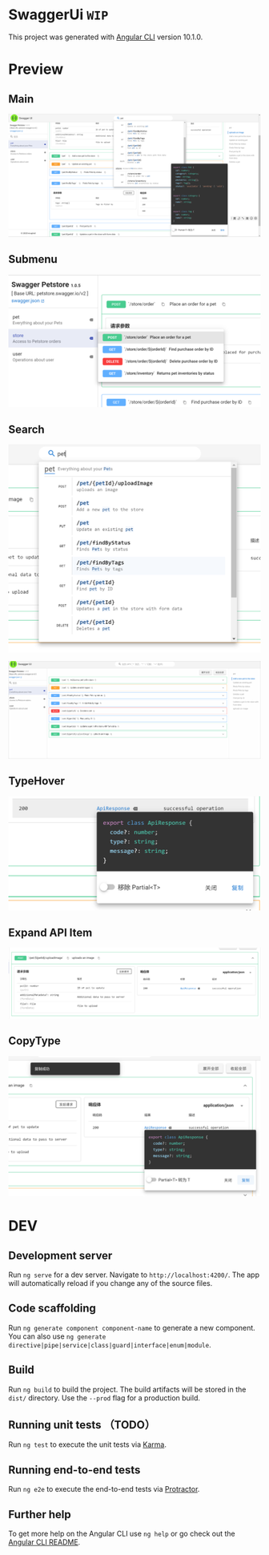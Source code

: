 # SwaggerUi `WIP`

This project was generated with [Angular CLI](https://github.com/angular/angular-cli) version 10.1.0.

# Preview

## Main

![main](./images/main.png "main")

## Submenu

![menu](./images/menu.png "menu")

## Search

![search](./images/search.png "search")

![search](./images/search.gif "search")

## TypeHover

![typeHover](./images/typeHover.png "typeHover")

## Expand API Item

![expand](./images/expand.png "expand")

## CopyType

![copyType](./images/copyType.png "copyType")

# DEV

## Development server

Run `ng serve` for a dev server. Navigate to `http://localhost:4200/`. The app will automatically reload if you change any of the source files.

## Code scaffolding

Run `ng generate component component-name` to generate a new component. You can also use `ng generate directive|pipe|service|class|guard|interface|enum|module`.

## Build

Run `ng build` to build the project. The build artifacts will be stored in the `dist/` directory. Use the `--prod` flag for a production build.

## Running unit tests （TODO）

Run `ng test` to execute the unit tests via [Karma](https://karma-runner.github.io).

## Running end-to-end tests

Run `ng e2e` to execute the end-to-end tests via [Protractor](http://www.protractortest.org/).

## Further help

To get more help on the Angular CLI use `ng help` or go check out the [Angular CLI README](https://github.com/angular/angular-cli/blob/master/README.md).
